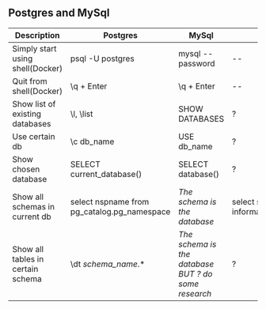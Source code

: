## Postgres and MySql 

|Description|Postgres|MySql|ANSI|
|---|---|---|---|
|Simply start using shell(Docker)|psql -U postgres|mysql --password|--|
|Quit from shell(Docker)|\q + Enter|\q + Enter|--|
|Show list of existing databases|\l, \list |SHOW DATABASES| ?|
|Use certain db|\c db_name|USE db_name| ?|
|Show chosen database|SELECT current_database()|SELECT database()|?|
|Show all schemas in current db|select nspname from pg_catalog.pg_namespace |*The schema is the database*| select schema_name from information_schema.schemata|
|Show all tables in certain schema| \dt *schema_name*.\*|*The schema is the database BUT ? do some research*|?| 



